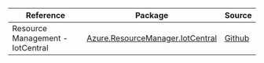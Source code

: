| Reference | Package | Source |
|---|---|---|
|Resource Management - IotCentral|[Azure.ResourceManager.IotCentral](https://www.nuget.org/packages/Azure.ResourceManager.IotCentral)|[Github](https://github.com/Azure/azure-sdk-for-net/blob/main/sdk/iotcentral/Azure.ResourceManager.IotCentral)|
